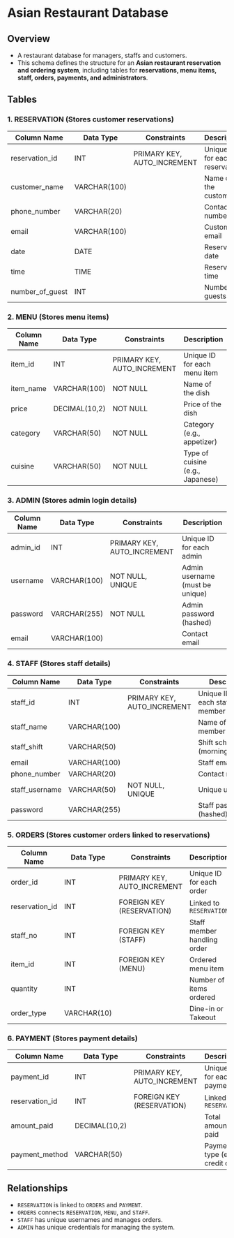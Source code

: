 # Asian Restaurant Database  

## Overview  
- A restaurant database for managers, staffs and customers.
- This schema defines the structure for an **Asian restaurant reservation and ordering system**, including tables for **reservations, menu items, staff, orders, payments, and administrators**.  

## Tables  

### 1. RESERVATION (Stores customer reservations)  

| Column Name       | Data Type      | Constraints         | Description                      |
|------------------|--------------|--------------------|----------------------------------|
| reservation_id   | INT          | PRIMARY KEY, AUTO_INCREMENT | Unique ID for each reservation |
| customer_name    | VARCHAR(100) |                    | Name of the customer           |
| phone_number     | VARCHAR(20)  |                    | Contact number                  |
| email           | VARCHAR(100) |                    | Customer email                  |
| date            | DATE         |                    | Reservation date                |
| time            | TIME         |                    | Reservation time                |
| number_of_guest | INT          |                    | Number of guests                |

### 2. MENU (Stores menu items)  

| Column Name  | Data Type      | Constraints         | Description                      |
|-------------|--------------|--------------------|----------------------------------|
| item_id     | INT          | PRIMARY KEY, AUTO_INCREMENT | Unique ID for each menu item |
| item_name   | VARCHAR(100) | NOT NULL           | Name of the dish               |
| price       | DECIMAL(10,2) | NOT NULL           | Price of the dish              |
| category    | VARCHAR(50)  | NOT NULL           | Category (e.g., appetizer)      |
| cuisine     | VARCHAR(50)  | NOT NULL           | Type of cuisine (e.g., Japanese)|

### 3. ADMIN (Stores admin login details)  

| Column Name | Data Type      | Constraints         | Description                      |
|------------|--------------|--------------------|----------------------------------|
| admin_id   | INT          | PRIMARY KEY, AUTO_INCREMENT | Unique ID for each admin |
| username   | VARCHAR(100) | NOT NULL, UNIQUE   | Admin username (must be unique) |
| password   | VARCHAR(255) | NOT NULL           | Admin password (hashed)         |
| email      | VARCHAR(100) |                    | Contact email                    |

### 4. STAFF (Stores staff details)  

| Column Name    | Data Type      | Constraints         | Description                      |
|---------------|--------------|--------------------|----------------------------------|
| staff_id      | INT          | PRIMARY KEY, AUTO_INCREMENT | Unique ID for each staff member |
| staff_name    | VARCHAR(100) |                    | Name of the staff member       |
| staff_shift   | VARCHAR(50)  |                    | Shift schedule (morning/evening) |
| email        | VARCHAR(100) |                    | Staff email                     |
| phone_number  | VARCHAR(20)  |                    | Contact number                   |
| staff_username | VARCHAR(50)  | NOT NULL, UNIQUE   | Unique username                  |
| password      | VARCHAR(255) |                    | Staff password (hashed)         |

### 5. ORDERS (Stores customer orders linked to reservations)  

| Column Name     | Data Type      | Constraints         | Description                      |
|---------------|--------------|--------------------|----------------------------------|
| order_id      | INT          | PRIMARY KEY, AUTO_INCREMENT | Unique ID for each order |
| reservation_id | INT          | FOREIGN KEY (RESERVATION) | Linked to `RESERVATION` |
| staff_no      | INT          | FOREIGN KEY (STAFF) | Staff member handling order |
| item_id       | INT          | FOREIGN KEY (MENU) | Ordered menu item |
| quantity      | INT          |                    | Number of items ordered |
| order_type    | VARCHAR(10)  |                    | Dine-in or Takeout |

### 6. PAYMENT (Stores payment details)  

| Column Name     | Data Type      | Constraints         | Description                      |
|---------------|--------------|--------------------|----------------------------------|
| payment_id    | INT          | PRIMARY KEY, AUTO_INCREMENT | Unique ID for each payment |
| reservation_id | INT          | FOREIGN KEY (RESERVATION) | Linked to `RESERVATION` |
| amount_paid   | DECIMAL(10,2) |                    | Total amount paid |
| payment_method | VARCHAR(50)  |                    | Payment type (e.g., credit card) |

## Relationships  
- `RESERVATION` is linked to `ORDERS` and `PAYMENT`.  
- `ORDERS` connects `RESERVATION`, `MENU`, and `STAFF`.  
- `STAFF` has unique usernames and manages orders.  
- `ADMIN` has unique credentials for managing the system.  
